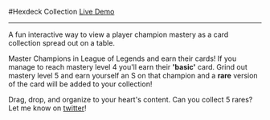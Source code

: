 #Hexdeck Collection
[Live Demo](http://hexdeck.lol/)
***
A fun interactive way to view a player champion mastery as a card collection spread out on a table.

Master Champions in League of Legends and earn their cards! If you manage to reach mastery level 4 you'll earn their **'basic'** card. Grind out mastery level 5 and earn yourself an S on that champion and a **rare** version of the card will be added to your collection!

Drag, drop, and organize to your heart's content. Can you collect 5 rares? Let me know on [twitter](https://twitter.com/johnriordan)!
